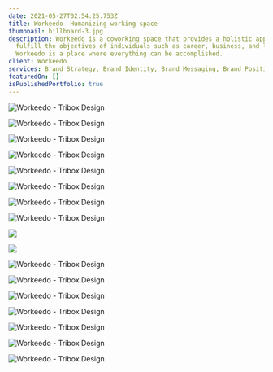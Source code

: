 ```yaml
---
date: 2021-05-27T02:54:25.753Z
title: Workeedo- Humanizing working space
thumbnail: billboard-3.jpg
description: Workeedo is a coworking space that provides a holistic approach to
  fulfill the objectives of individuals such as career, business, and lifestyle.
  Workeedo is a place where everything can be accomplished.
client: Workeedo
services: Brand Strategy, Brand Identity, Brand Messaging, Brand Positioning
featuredOn: []
isPublishedPortfolio: true
---
```

![Workeedo - Tribox Design](0.png)

![Workeedo - Tribox Design](1.png)

![Workeedo - Tribox Design](5.png)

![Workeedo - Tribox Design](2.png)

![Workeedo - Tribox Design](3.1.png)

![Workeedo - Tribox Design](3.png)

![Workeedo - Tribox Design](4.1.png)

![Workeedo - Tribox Design](4.png)



![](7.png)

![](8.png)

![Workeedo - Tribox Design](9.png)

![Workeedo - Tribox Design](10.png)

![Workeedo - Tribox Design](11.png)

![Workeedo - Tribox Design](12.png)

![Workeedo - Tribox Design](13.png)

![Workeedo - Tribox Design](14.png)

![Workeedo - Tribox Design](15.png)